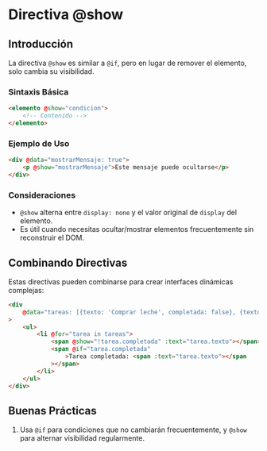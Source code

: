 # Directiva @show

## Introducción

La directiva `@show` es similar a `@if`, pero en lugar de remover el elemento, solo cambia su visibilidad.

### Sintaxis Básica

```html
<elemento @show="condicion">
    <!-- Contenido -->
</elemento>
```

### Ejemplo de Uso

```html
<div @data="mostrarMensaje: true">
    <p @show="mostrarMensaje">Este mensaje puede ocultarse</p>
</div>
```

### Consideraciones

-   `@show` alterna entre `display: none` y el valor original de `display` del elemento.
-   Es útil cuando necesitas ocultar/mostrar elementos frecuentemente sin reconstruir el DOM.

## Combinando Directivas

Estas directivas pueden combinarse para crear interfaces dinámicas complejas:

```html
<div
    @data="tareas: [{texto: 'Comprar leche', completada: false}, {texto: 'Pasear al perro', completada: true}]"
>
    <ul>
        <li @for="tarea in tareas">
            <span @show="!tarea.completada" :text="tarea.texto"></span>
            <span @if="tarea.completada"
                >Tarea completada: <span :text="tarea.texto"></span
            ></span>
        </li>
    </ul>
</div>
```

## Buenas Prácticas

1. Usa `@if` para condiciones que no cambiarán frecuentemente, y `@show` para alternar visibilidad regularmente.
